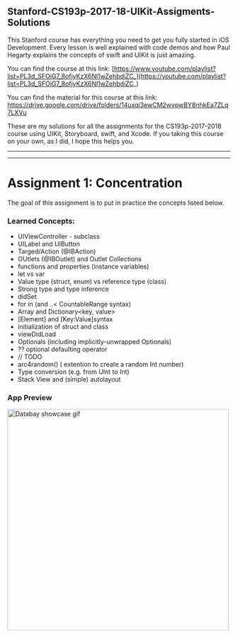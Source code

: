 ## Stanford-CS193p-2017-18-UIKit-Assigments-Solutions


This Stanford course has everything you need to get you fully started in iOS Development. Every lesson is well explained with code demos and how Paul Hegarty explains the concepts of swift and UIKit is just amazing. 

You can find the course at this link: [https://www.youtube.com/playlist?list=PL3d_SFOiG7_8ofjyKzX6Nl1wZehbdiZC_](https://youtube.com/playlist?list=PL3d_SFOiG7_8ofjyKzX6Nl1wZehbdiZC_)

You can find the material for this course at this link: https://drive.google.com/drive/folders/14uxqi3ewCM2wvpwBY8nhkEa7ZLq7LXVu

These are my solutions for all the assignments for the CS193p-2017-2018 course using UIKit, Storyboard, swift, and Xcode. If you taking this course on your own, as I did, I hope this helps you. 

_____________________
--------------------


# Assignment 1: Concentration

The goal of this assignment is to put in practice the concepts listed below.

### Learned Concepts:

* UIViewController - subclass 
* UILabel and UIButton
* Targed/Action (@IBAction)
* OUtlets (@IBOutlet) and Outlet Collections
* functions and properties (instance variables)
* let vs var
* Value type (struct, enum) vs reference type (class)
* Strong type and type inference
* didSet
* for in (and ..< CountableRange syntax)
* Array<Element> and Dictionary<key, value>
* [Element] and [Key:Value]syntax
* initialization of struct and class
* viewDidLoad
* Optionals (including implicitly-unwrapped Optionals)
* ?? optional defaulting operator
* // TODO 
* arc4random() ( extention to create a random Int number)
* Type conversion (e.g. from UInt to Int)
* Stack View and (simple) autolayout

### App Preview
  
<img src="https://github.com/Voyz/voyz_public/blob/master/databay_promo_vidA_gif_A03.gif" alt="Databay showcase gif" title="Databay showcase gif" width="500"/>


